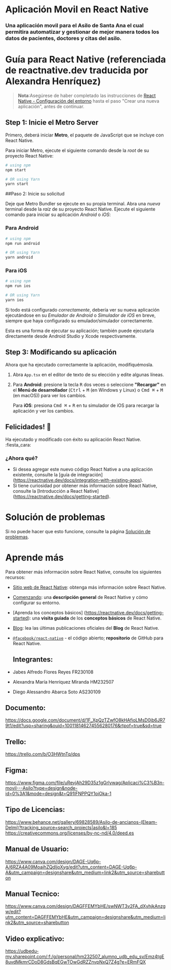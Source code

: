 # Aplicación Movil en React Native
### Una aplicación movil para el Asilo de Santa Ana el cual permitira automatizar y gestionar de mejor manera todos los datos de pacientes, doctores y citas del asilo.

# Guía para React Native (referenciada de reactnative.dev traducida por Alexandra Henríquez)

>**Nota**:Asegúrese de haber completado las instrucciones de [React Native - Configuración del entorno](https://reactnative.dev/docs/environment-setup) hasta el paso "Crear una nueva aplicación", antes de continuar.

## Step 1: Inicie el Metro Server

Primero, deberá iniciar **Metro**, el paquete de JavaScript que se incluye con React Native.

Para iniciar Metro, ejecute el siguiente comando desde la _root_ de su proyecto React Native:

```bash
# using npm
npm start

# OR using Yarn
yarn start
```

##Paso 2: Inicie su solicitud

Deje que Metro Bundler se ejecute en su propia terminal. Abra una _nueva_ terminal desde la _raíz_ de su proyecto React Native. Ejecute el siguiente comando para iniciar su aplicación _Android_ o _iOS_:

### Para Android

```bash
# using npm
npm run android

# OR using Yarn
yarn android
```

### Para iOS

```bash
# using npm
npm run ios

# OR using Yarn
yarn ios
```

Si todo está configurado _correctamente_, debería ver su nueva aplicación ejecutándose en su _Emulador de Android_ o _Simulador de iOS_ en breve, siempre que haya configurado su emulador/simulador correctamente.

Esta es una forma de ejecutar su aplicación; también puede ejecutarla directamente desde Android Studio y Xcode respectivamente.

## Step 3: Modificando su aplicación

Ahora que ha ejecutado correctamente la aplicación, modifiquémosla.

1. Abra `App.tsx` en el editor de texto de su elección y edite algunas líneas.
2. Para **Android**: presione la tecla <kbd>R</kbd> dos veces o seleccione **"Recargar"** en el **Menú de desarrollador** (<kbd>Ctrl</kbd> + <kbd >M</kbd> (en Windows y Linux) o <kbd>Cmd ⌘</kbd> + <kbd>M</kbd> (en macOS)) para ver los cambios.

   Para **iOS**: presiona <kbd>Cmd ⌘</kbd> + <kbd>R</kbd> en tu simulador de iOS para recargar la aplicación y ver los cambios.

## Felicidades! :tada:

Ha ejecutado y modificado con éxito su aplicación React Native. :fiesta_cara:

### ¿Ahora qué?

- Si desea agregar este nuevo código React Native a una aplicación existente, consulte la [guía de integración] (https://reactnative.dev/docs/integration-with-existing-apps).
- Si tiene curiosidad por obtener más información sobre React Native, consulte la [Introducción a React Native] (https://reactnative.dev/docs/getting-started).

# Solución de problemas

Si no puede hacer que esto funcione, consulte la página [Solución de problemas](https://reactnative.dev/docs/troubleshooting).

# Aprende más

Para obtener más información sobre React Native, consulte los siguientes recursos:

- [Sitio web de React Native](https://reactnative.dev): obtenga más información sobre React Native.
- [Comenzando](https://reactnative.dev/docs/environment-setup): una **descripción general** de React Native y cómo configurar su entorno.
- [Aprenda los conceptos básicos] (https://reactnative.dev/docs/getting-started): una **visita guiada** de los **conceptos básicos** de React Native.
- [Blog](https://reactnative.dev/blog): lea las últimas publicaciones oficiales del **Blog** de React Native.
- [`@facebook/react-native`](https://github.com/facebook/react-native) - el código abierto; **repositorio** de GitHub para React Native.

  ## Integrantes:
- Jabes Alfredo Flores Reyes FR230108
- Alexandra María Henríquez Miranda HM232507
- Diego Alessandro Abarca Soto AS230109

## Documento:
https://docs.google.com/document/d/1F_XpQzTZwfO8kHAfioLMsD0jb6JR79t1/edit?usp=sharing&ouid=100118146274556280176&rtpof=true&sd=true

## Trello:
https://trello.com/b/O3HWtnTq/dps

## Figma:
https://www.figma.com/file/uRevjAh29D35z1gGrlywag/Aplicaci%C3%B3n-movil---Asilo?type=design&node-id=0%3A1&mode=design&t=Q91lFNPPQY1oiOka-1

## Tipo de Licencias:
https://www.behance.net/gallery/69828589/Asilo-de-ancianos-(Eleam-Delmi)?tracking_source=search_projects|asilo&l=185 https://creativecommons.org/licenses/by-nc-nd/4.0/deed.es

## Manual de Usuario:
https://www.canva.com/design/DAGE-Uq6p-A/6RZA4A09MoaihZQdIjoXyg/edit?utm_content=DAGE-Uq6p-A&utm_campaign=designshare&utm_medium=link2&utm_source=sharebutton

## Manual Tecnico:
https://www.canva.com/design/DAGFFEMYbHE/swNWT3v2FA_dXyhjkAnzgw/edit?utm_content=DAGFFEMYbHE&utm_campaign=designshare&utm_medium=link2&utm_source=sharebutton

## Video explicativo:
https://udbedu-my.sharepoint.com/:f:/g/personal/hm232507_alumno_udb_edu_sv/Emz4tgE8uvdMkmrCDoD8GdsBqEGwTOwGdRZZnvpNxQ7Z4g?e=ERmFQX
